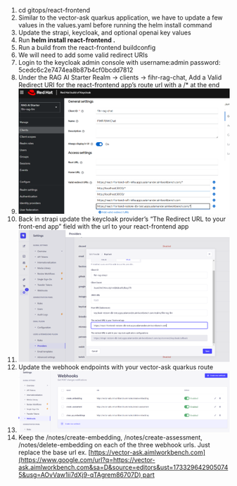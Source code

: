 1. cd gitops/react-frontend
2. Similar to the vector-ask quarkus application, we have to update a few values in the values.yaml before running the helm install command
3. Update the strapi, keycloak, and optional openai key values
4. Run **helm install react-frontend .**
5. Run a build from the react-frontend buildconfig
6. We will need to add some valid redirect URIs
7. Login to the keycloak admin console with username:admin password: 5cedc6c2e7474ea8b87b4cf0bcdd7812
8. Under the RAG AI Starter Realm → clients → fihr-rag-chat, Add a Valid Redirect URI for the react-frontend app’s route url with a /* at the end
9. ![image31.png](image31.png)
10. Back in strapi update the keycloak provider’s “The Redirect URL to your front-end app” field with the url to your react-frontend app
11. ![image5.png](image5.png)
12. Update the webhook endpoints with your vector-ask quarkus route
13. ![image16.png](image16.png)
14. Keep the /notes/create-embedding, /notes/create-assessment, /notes/delete-embedding on each of the three webhook urls. Just replace the base url ex. [https://vector-ask.aimlworkbench.com](https://www.google.com/url?q=https://vector-ask.aimlworkbench.com&sa=D&source=editors&ust=1733296429050745&usg=AOvVaw1ii7dXj9-qTAgrem86707D) part